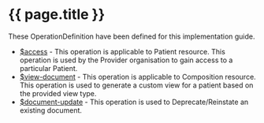# {{ page.title }}

These OperationDefinition have been defined for this implementation guide.


* [$access](OperationDefinition-ncdhc-patient-access.html) - This operation is applicable to Patient resource. This operation is used by the Provider organisation to gain access to a particular Patient.
* [$view-document](OperationDefinition-ncdhc-composition-view-document.html) - This operation is applicable to Composition resource. This operation is used to generate a custom view for a patient based on the provided view type.
* [$document-update](OperationDefinition-ncdhc-document-update.html) - This operation is used to Deprecate/Reinstate an existing document.
 

